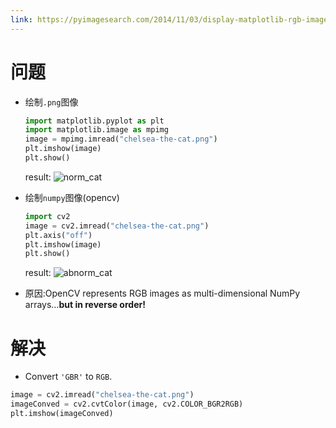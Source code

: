 ```yaml
---
link: https://pyimagesearch.com/2014/11/03/display-matplotlib-rgb-image/
---
```



# 问题
- 绘制`.png`图像

	```python
	import matplotlib.pyplot as plt
	import matplotlib.image as mpimg
	image = mpimg.imread("chelsea-the-cat.png")
	plt.imshow(image)
	plt.show()
	```
	result:
			![norm_cat](https://pyimagesearch.com/wp-content/uploads/2014/05/matplotlib-rgb-no-axis.jpg)

- 绘制`numpy`图像(opencv)

	```python
	import cv2
	image = cv2.imread("chelsea-the-cat.png")
	plt.axis("off")
	plt.imshow(image)
	plt.show()
	```
	result:
		![abnorm_cat](https://pyimagesearch.com/wp-content/uploads/2014/05/matplotlib-rgb-reversed.jpg)

- 原因:OpenCV represents RGB images as multi-dimensional NumPy arrays…**but in reverse order!**

# 解决
- Convert `'GBR'` to `RGB`.

```python
image = cv2.imread("chelsea-the-cat.png")
imageConved = cv2.cvtColor(image, cv2.COLOR_BGR2RGB)
plt.imshow(imageConved)
```
